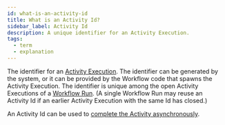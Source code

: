 ```yaml
---
id: what-is-an-activity-id
title: What is an Activity Id?
sidebar_label: Activity Id
description: A unique identifier for an Activity Execution.
tags:
  - term
  - explanation
---
```


The identifier for an [Activity Execution](/concepts/what-is-an-activity-execution).
The identifier can be generated by the system, or it can be provided by the Workflow code that spawns the Activity Execution.
The identifier is unique among the open Activity Executions of a [Workflow Run](/concepts/what-is-a-run-id/).
(A single Workflow Run may reuse an Activity Id if an earlier Activity Execution with the same Id has closed.)

An Activity Id can be used to [complete the Activity asynchronously](/concepts/what-is-asynchronous-activity-completion/).
